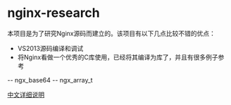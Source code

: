 nginx-research
==============

本项目是为了研究Nginx源码而建立的。该项目有以下几点比较不错的优点：

- VS2013源码编译和调试
- 将Nginx看做一个优秀的C库使用，已经将其编译为库了，并且有很多例子参考

-- ngx_base64
-- ngx_array_t

[中文详细说明](http://blog.codeg.cn/2015/01/02/nginx-research-readme)